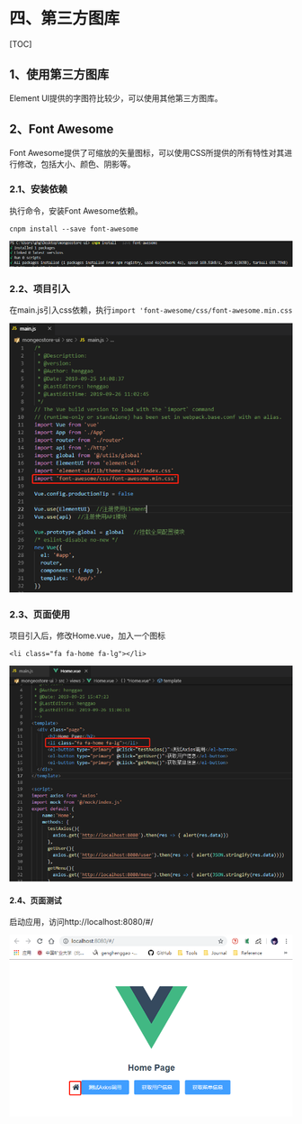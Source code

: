 # 四、第三方图库

[TOC]

## 1、使用第三方图库

Element UI提供的字图符比较少，可以使用其他第三方图库。

## 2、Font Awesome

Font Awesome提供了可缩放的矢量图标，可以使用CSS所提供的所有特性对其进行修改，包括大小、颜色、阴影等。

### 2.1、安装依赖

执行命令，安装Font Awesome依赖。

```shell
cnpm install --save font-awesome
```

![](IMG/微信截图_20190926110006.png)

### 2.2、项目引入

在main.js引入css依赖，执行`import 'font-awesome/css/font-awesome.min.css`

![](IMG/微信截图_20190926110301.png)

### 2.3、页面使用

项目引入后，修改Home.vue，加入一个图标

```vue
<li class="fa fa-home fa-lg"></li>
```

![](IMG/微信截图_20190926110724.png)

#### 2.4、页面测试

启动应用，访问http://localhost:8080/#/

![](IMG/微信截图_20190926110834.png)

